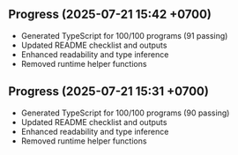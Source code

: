 ## Progress (2025-07-21 15:42 +0700)
- Generated TypeScript for 100/100 programs (91 passing)
- Updated README checklist and outputs
- Enhanced readability and type inference
- Removed runtime helper functions

## Progress (2025-07-21 15:31 +0700)
- Generated TypeScript for 100/100 programs (90 passing)
- Updated README checklist and outputs
- Enhanced readability and type inference
- Removed runtime helper functions
